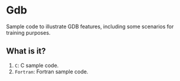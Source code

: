 # Gdb
Sample code to illustrate GDB features, including some scenarios for training
purposes.

## What is it?
1. `C`: C sample code.
1. `Fortran`: Fortran sample code.
